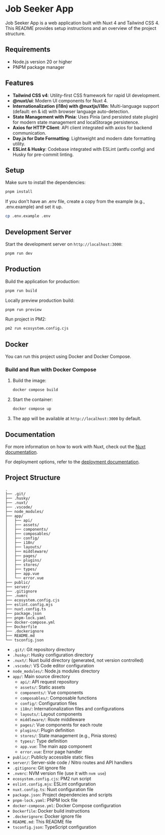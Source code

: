 # Job Seeker App

Job Seeker App is a web application built with Nuxt 4 and Tailwind CSS 4. This README provides setup instructions and an overview of the project structure.

## Requirements

- Node.js version 20 or higher
- PNPM package manager

## Features

- **Tailwind CSS v4**: Utility-first CSS framework for rapid UI development.
- **@nuxt/ui**: Modern UI components for Nuxt 4.
- **Internationalization (i18n) with @nuxtjs/i18n**: Multi-language support (default: en & id) with browser language auto-detection.
- **State Management with Pinia**: Uses Pinia (and persisted state plugin) for modern state management and localStorage persistence.
- **Axios for HTTP Client**: API client integrated with axios for backend communication.
- **Day.js for Date Formatting**: Lightweight and modern date formatting utility.
- **ESLint & Husky**: Codebase integrated with ESLint (antfu config) and Husky for pre-commit linting.

## Setup

Make sure to install the dependencies:

```bash
pnpm install
```

If you don't have an .env file, create a copy from the example (e.g., .env.example) and set it up.

```bash
cp .env.example .env
```

## Development Server

Start the development server on `http://localhost:3000`:

```bash
pnpm run dev
```

## Production

Build the application for production:

```bash
pnpm run build
```

Locally preview production build:

```bash
pnpm run preview
```

Run project in PM2:

```bash
pm2 run ecosystem.config.cjs
```

## Docker

You can run this project using Docker and Docker Compose.

### Build and Run with Docker Compose

1. Build the image:
   ```bash
   docker compose build
   ```
2. Start the container:
   ```bash
   docker compose up
   ```
3. The app will be available at `http://localhost:3000` by default.

## Documentation

For more information on how to work with Nuxt, check out the [Nuxt documentation](https://nuxt.com/docs/getting-started/introduction).

For deployment options, refer to the [deployment documentation](https://nuxt.com/docs/getting-started/deployment).

## Project Structure

```
.
├── .git/
├── .husky/
├── .nuxt/
├── .vscode/
├── node_modules/
├── app/
│   ├── api/
│   ├── assets/
│   ├── components/
│   ├── composables/
│   ├── config/
│   ├── i18n/
│   ├── layouts/
│   ├── middleware/
│   ├── pages/
│   ├── plugins/
│   ├── stores/
│   ├── types/
│   ├── app.vue
│   └── error.vue
├── public/
├── server/
├── .gitignore
├── .nvmrc
├── ecosystem.config.cjs
├── eslint.config.mjs
├── nuxt.config.ts
├── package.json
├── pnpm-lock.yaml
├── docker-compose.yml
├── Dockerfile
├── .dockerignore
├── README.md
└── tsconfig.json
```

- `.git/`: Git repository directory
- `.husky/`: Husky configuration directory
- `.nuxt/`: Nuxt build directory (generated, not version controlled)
- `.vscode/`: VS Code editor configuration
- `node_modules/`: Node.js modules directory
- `app/`: Main source directory
  - `api/`: API request repository
  - `assets/`: Static assets
  - `components/`: Vue components
  - `composables/`: Composable functions
  - `config/`: Configuration files
  - `i18n/`: Internationalization files and configurations
  - `layouts/`: Layout components
  - `middleware/`: Route middleware
  - `pages/`: Vue components for each route
  - `plugins/`: Plugin definition
  - `stores/`: State management (e.g., Pinia stores)
  - `types/`: Type definition
  - `app.vue`: The main app component
  - `error.vue`: Error page handler
- `public/`: Publicly accessible static files
- `server/`: Server-side code / Nitro routes and API handlers
- `.gitignore`: Git ignore file
- `.nvmrc`: NVM version file (use it with `nvm use`)
- `ecosystem.config.cjs`: PM2 run script
- `eslint.config.mjs`: ESLint configuration
- `nuxt.config.ts`: Nuxt configuration file
- `package.json`: Project dependencies and scripts
- `pnpm-lock.yaml`: PNPM lock file
- `docker-compose.yml`: Docker Compose configuration
- `Dockerfile`: Docker build instructions
- `.dockerignore`: Docker ignore file
- `README.md`: This README file
- `tsconfig.json`: TypeScript configuration
